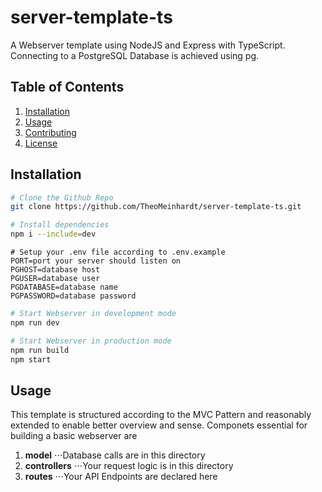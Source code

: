 # server-template-ts
A Webserver template using NodeJS and Express with TypeScript. Connecting to a PostgreSQL Database is achieved using pg.

## Table of Contents

1. [Installation](#installation)
2. [Usage](#usage)
3. [Contributing](#contributing)
4. [License](#license)

## Installation

```bash
# Clone the Github Repo
git clone https://github.com/TheoMeinhardt/server-template-ts.git
```

```bash
# Install dependencies
npm i --include=dev
```

```
# Setup your .env file according to .env.example
PORT=port your server should listen on
PGHOST=database host
PGUSER=database user
PGDATABASE=database name
PGPASSWORD=database password
```

```bash
# Start Webserver in development mode
npm run dev
```

```bash
# Start Webserver in production mode
npm run build
npm start
```

## Usage
This template is structured according to the MVC Pattern and reasonably extended to enable better overview and sense.
Componets essential for building a basic webserver are

1. **model**
⋅⋅⋅Database calls are in this directory
2. **controllers**
⋅⋅⋅Your request logic is in this directory
3. **routes**
⋅⋅⋅Your API Endpoints are declared here